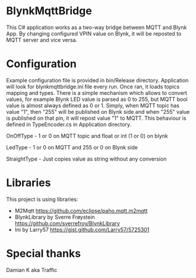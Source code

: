 # BlynkMqttBridge
This C# application works as a two-way bridge between MQTT and Blynk App.
By changing configured VPIN value on Blynk, it will be reposted to MQTT server and vice versa.

# Configuration
Example configuration file is provided in bin/Release directory. Application will look for blynkmqttbridge.ini file every run.
Once ran, it loads topics mapping and types. There is a simple mechanism which allows to convert values, for example Blynk LED value is parsed as 0 to 255, but MQTT bool value is almost always defined as 0 or 1. Simply, when MQTT topic has value "1", then "255" will be published on Blynk side and when "255" value is published on that pin, it will repost value "1" to MQTT. This behaviour is defined in TypeEncoder.cs in Application directory.

OnOffType - 1 or 0 on MQTT topic and float or int (1 or 0) on blynk

LedType - 1 or 0 on MQTT and 255 or 0 on Blynk side

StraightType - Just copies value as string without any conversion

# Libraries
This project is using libraries:
- M2Mqtt https://github.com/eclipse/paho.mqtt.m2mqtt
- BlynkLibrary by Sverre Frøystein https://github.com/sverrefroy/BlynkLibrary
- Ini by Larry57 https://gist.github.com/Larry57/5725301

# Special thanks
Damian K aka Traffic
